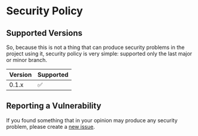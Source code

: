 # Security Policy

## Supported Versions

So, because this is not a thing that can produce security problems in the project using it,
security policy is very simple: supported only the last major or minor branch.

| Version   | Supported          |
|-----------| ------------------ |
| 0.1.x     | :white_check_mark: |

## Reporting a Vulnerability

If you found something that in your opinion may produce any security problem, please create a [new issue](https://github.com/Anadea/pre-commit-config-shellcheck/issues/new/).
